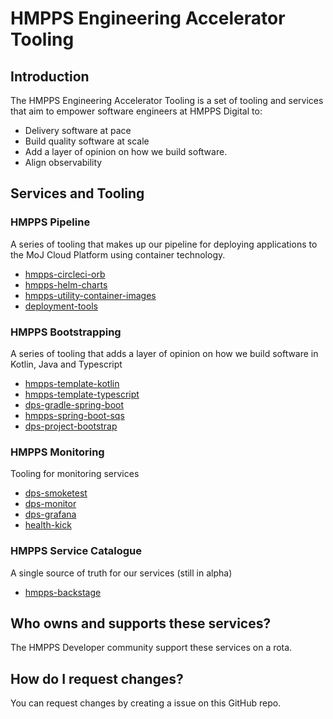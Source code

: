 # HMPPS Engineering Accelerator Tooling

## Introduction

The HMPPS Engineering Accelerator Tooling is a set of tooling and services that aim to empower software engineers at HMPPS Digital to:

- Delivery software at pace
- Build quality software at scale
- Add a layer of opinion on how we build software.
- Align observability

## Services and Tooling

### HMPPS Pipeline

A series of tooling that makes up our pipeline for deploying applications to the MoJ Cloud Platform using container technology.

- [hmpps-circleci-orb](https://github.com/ministryofjustice/hmpps-circleci-orb)
- [hmpps-helm-charts](https://github.com/ministryofjustice/hmpps-helm-charts)
- [hmpps-utility-container-images](https://github.com/ministryofjustice/hmpps-utility-container-images)
- [deployment-tools](https://github.com/ministryofjustice/deployment-tools)


### HMPPS Bootstrapping

A series of tooling that adds a layer of opinion on how we build software in Kotlin, Java and Typescript

- [hmpps-template-kotlin](https://github.com/ministryofjustice/hmpps-template-kotlin)
- [hmpps-template-typescript](https://github.com/ministryofjustice/hmpps-template-typescript)
- [dps-gradle-spring-boot](https://github.com/ministryofjustice/dps-gradle-spring-boot)
- [hmpps-spring-boot-sqs](https://github.com/ministryofjustice/hmpps-spring-boot-sqs)
- [dps-project-bootstrap](https://github.com/ministryofjustice/dps-project-bootstrap)

### HMPPS Monitoring

Tooling for monitoring services

- [dps-smoketest](https://github.com/ministryofjustice/dps-smoketest)
- [dps-monitor](https://github.com/ministryofjustice/dps-monitor)
- [dps-grafana](https://github.com/ministryofjustice/dps-grafana)
- [health-kick](https://github.com/ministryofjustice/health-kick)

### HMPPS Service Catalogue

A single source of truth for our services (still in alpha)

- [hmpps-backstage](https://github.com/ministryofjustice/hmpps-backstage)


## Who owns and supports these services?

The HMPPS Developer community support these services on a rota.

## How do I request changes?

You can request changes by creating a issue on this GitHub repo.
